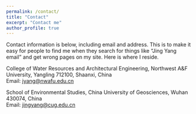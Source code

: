 ```yaml
---
permalink: /contact/
title: "Contact"
excerpt: "Contact me"
author_profile: true
---
```

Contact information is below, including email and address.  This is to make it easy for people to find me when they search for things like “Jing Yang email” and get wrong pages on my site.  Here is where I reside.

College of Water Resources and Architectural Engineering, Northwest A&F University, Yangling 712100, Shaanxi, China<br />Email: jyang@nwafu.edu.cn

School of Environmental Studies, China University of Geosciences, Wuhan 430074, China<br />Email: jingyang@cug.edu.cn


